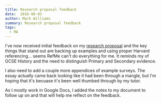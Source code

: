 ```yaml
---
title: Research proposal feedback
date:  2016-08-03
author: Mark Williams
summary: Research proposal feedback
tags: 
  - MA
---
```

I've now received initial feedback on my [research proposal](https://docs.google.com/document/d/1Wm93JbaeT_QREJJaxCdvQqXaHiiXJ5ihIAhBJ4aI3TM/edit#heading=h.lgpe764hzwlv) and the key things that stand out are backing up examples and using proper Harvard referencing... seems RefMe can't do everything for me. It reminds my of GCSE History and the need to distinguish Primary and Secondary evidence.

I also need to add a couple more appendices of example surveys. The essay actually came back looking like it had been through a mangle, but I'm hoping that it's becuase it's been well thumbed through by my tutor.

As I mostly work in Google Docs, I added the notes to my document to follow up on and that will help me reflect on the feedback.
